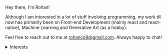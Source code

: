 Hey there, I'm Rohan!

Although I am interested in a lot of stuff involving programming, my work till now has primarily been on Front-end Development (mainly react and react-native), Machine Learning and Generative Art (as a hobby).

Feel free to reach out to me at rohancp9@gmail.com. Always happy to chat!

<details>
<summary>Interests</summary>
<ul>
<li> Art</li>
<li> Manga</li>
<li> Cardistry</li>
<li> Generative Art</li>
</ul>
</details>
